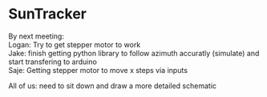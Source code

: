 # SunTracker

By next meeting: </br>
Logan: Try to get stepper motor to work </br>
Jake: finish getting python library to follow azimuth accuratly (simulate) and start transfering to arduino </br>
Saje: Getting stepper motor to move x steps via inputs


All of us: need to sit down and draw a more detailed schematic
